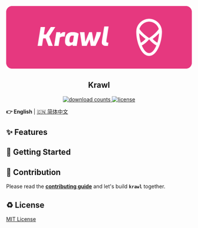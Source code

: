 <picture>
  <source media="(prefers-color-scheme: dark)" srcset="./assets/banner-dark.png">
  <img alt="krawl Banner" src="./assets/banner-light.png">
</picture>

<h2 align="center">Krawl</h2>

<p align="center">
  <a href="https://github.com/blackcater-labs/krawl">
   <img src="https://img.shields.io/github/downloads/blackcater-labs/krawl/total?color=%23dedede&logoColor=%23333333&style=for-the-badge" alt="download counts" />
  </a>
  <a href="https://github.com/blackcater-labs/krawl/blob/main/LICENSE">
    <img src="https://img.shields.io/github/license/blackcater-labs/krawl?style=for-the-badge&color=%23dedede&logoColor=%23333333" alt="license" />
  </a>
</p>

**👉 English** | [🇨🇳 简体中文](./README.zh-CN.md)

## ✨ Features

## 👋 Getting Started

## 🤝 Contribution

Please read the **[contributing guide](./docs/Contributing%20Guide.md)** and let's build **`krawl`** together.

## ♻️ License

[MIT License](./LICENSE)
